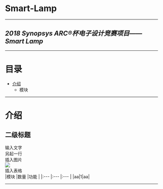 **Smart-Lamp**
====
----
*2018 Synopsys ARC®杯电子设计竞赛项目——Smart Lamp*
----
----
# **目录**
* [介绍](#介绍)
  * 模块
----
# **介绍**
## **二级标题**
输入文字<br>
另起一行<br>
插入图片<br>
![](https://ss0.bdstatic.com/5aV1bjqh_Q23odCf/static/superman/img/logo/logo_white_fe6da1ec.png)<br>
插入表格<br>
|模块 |数量 |功能 |
|:--- |:--- |:--- |
|aa|1|aa|

----
